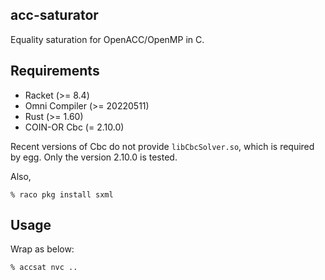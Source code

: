 ## acc-saturator

Equality saturation for OpenACC/OpenMP in C.

## Requirements
* Racket (>= 8.4)
* Omni Compiler (>= 20220511)
* Rust (>= 1.60)
* COIN-OR Cbc (= 2.10.0)

Recent versions of Cbc do not provide `libCbcSolver.so`, which is required by egg. Only the version 2.10.0 is tested.

Also,
```
% raco pkg install sxml
```

## Usage
Wrap as below:
```
% accsat nvc ..
```
